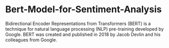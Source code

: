 # Bert-Model-for-Sentiment-Analysis
Bidirectional Encoder Representations from Transformers (BERT) is a technique for natural language processing (NLP) pre-training developed by Google. BERT was created and published in 2018 by Jacob Devlin and his colleagues from Google.
